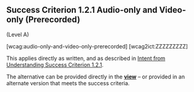 ## Success Criterion 1.2.1 Audio-only and Video-only (Prerecorded)

(Level A)

[wcag:audio-only-and-video-only-prerecorded]
[wcag2ict:ZZZZZZZZZ]

This applies directly as written, and as described in [Intent from Understanding Success Criterion 1.2.1](https://www.w3.org/WAI/WCAG22/Understanding/audio-only-and-video-only-prerecorded#intent).

<div class="note">

The alternative can be provided directly in the **[view](https://www.w3.org/TR/wcag-3.0/#dfn-views)** – or provided in an alternate version that meets the success criteria.

</div>